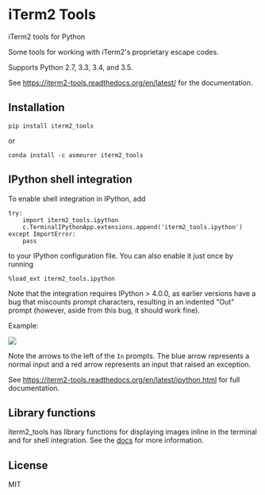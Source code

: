 # iTerm2 Tools

iTerm2 tools for Python

Some tools for working with iTerm2's proprietary escape codes.

Supports Python 2.7, 3.3, 3.4, and 3.5.

See https://iterm2-tools.readthedocs.org/en/latest/ for the documentation.

## Installation

    pip install iterm2_tools

or

    conda install -c asmeurer iterm2_tools

## IPython shell integration

To enable shell integration in IPython, add

    try:
        import iterm2_tools.ipython
        c.TerminalIPythonApp.extensions.append('iterm2_tools.ipython')
    except ImportError:
        pass

to your IPython configuration file. You can also enable it just once by
running

    %load_ext iterm2_tools.ipython

Note that the integration requires IPython > 4.0.0, as earlier versions have a
bug that miscounts prompt characters, resulting in an indented "Out" prompt
(however, aside from this bug, it should work fine).

Example:

![](docs/ipython-example.png)

Note the arrows to the left of the `In` prompts. The blue arrow represents a
normal input and a red arrow represents an input that raised an exception.

See https://iterm2-tools.readthedocs.org/en/latest/ipython.html for full
documentation.

## Library functions

iterm2_tools has library functions for displaying images inline in the
terminal and for shell integration. See the
[docs](https://iterm2-tools.readthedocs.org/) for more information.

## License

MIT
